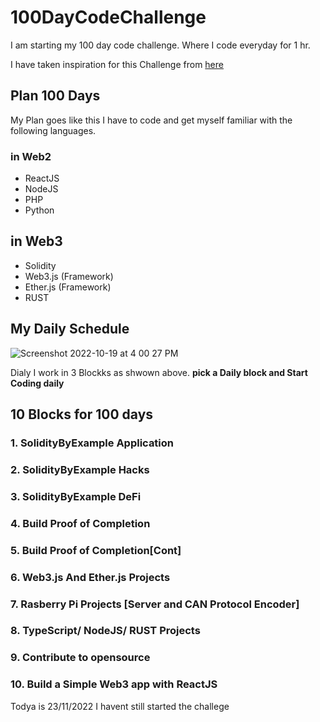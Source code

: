 # 100DayCodeChallenge
I am starting my 100 day code challenge. Where I code everyday for 1 hr.


I have taken inspiration for this Challenge from [here](https://www.100daysofcode.com/)

## Plan 100 Days
My Plan goes like this I have to code and get myself familiar with the following languages.

### in Web2

- ReactJS
- NodeJS
- PHP
- Python

## in Web3

- Solidity
- Web3.js (Framework)
- Ether.js (Framework)
- RUST


## My Daily Schedule 
![Screenshot 2022-10-19 at 4 00 27 PM](https://user-images.githubusercontent.com/29357326/196669374-a54e101d-a9ba-41dd-b23b-2de35a01e429.png)

Dialy I work in 3 Blockks as shwown above. 
**pick a Daily block and Start Coding daily**

## 10 Blocks for 100 days 
### 1. SolidityByExample Application 
### 2. SolidityByExample Hacks 
### 3. SolidityByExample DeFi
### 4. Build Proof of Completion 
### 5. Build Proof of Completion[Cont]
### 6. Web3.js And Ether.js Projects 
### 7. Rasberry Pi Projects [Server and CAN Protocol Encoder]
### 8. TypeScript/ NodeJS/ RUST Projects
### 9. Contribute to opensource 
### 10. Build a Simple Web3 app with ReactJS

Todya is 23/11/2022 I havent still started  the challege 



